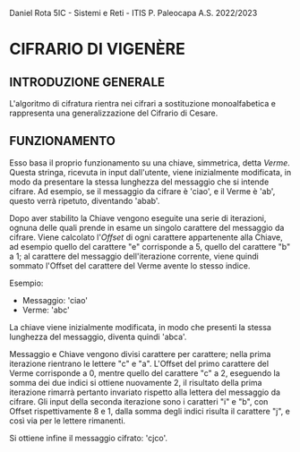 Daniel Rota 5IC - Sistemi e Reti - ITIS P. Paleocapa A.S. 2022/2023

<h1>CIFRARIO DI VIGENÈRE</h1>

<h2>INTRODUZIONE GENERALE</h2>

L'algoritmo di cifratura rientra nei cifrari a sostituzione monoalfabetica e rappresenta una generalizzazione del Cifrario di Cesare.

<h2>FUNZIONAMENTO</h2>

Esso basa il proprio funzionamento su una chiave, simmetrica, detta <i>Verme</i>. Questa stringa, ricevuta in input dall'utente, viene inizialmente modificata, in modo da presentare la stessa lunghezza del messaggio che si intende cifrare. Ad esempio, se il messaggio da cifrare è 'ciao', e il Verme è 'ab', questo verrà ripetuto, diventando 'abab'.

Dopo aver stabilito la Chiave vengono eseguite una serie di iterazioni, ognuna delle quali prende in esame un singolo carattere del messaggio da cifrare. Viene calcolato l'<i>Offset</i> di ogni carattere appartenente alla Chiave, ad esempio quello del carattere "e" corrisponde a 5, quello del carattere "b" a 1; al carattere del messaggio dell'iterazione corrente, viene quindi sommato l'Offset del carattere del Verme avente lo stesso indice.

Esempio:

- Messaggio: 'ciao'
- Verme: 'abc'

La chiave viene inizialmente modificata, in modo che presenti la stessa lunghezza del messaggio, diventa quindi 'abca'.

Messaggio e Chiave vengono divisi carattere per carattere; nella prima iterazione rientrano le lettere "c" e "a". L'Offset del primo carattere del Verme corrisponde a 0, mentre quello del carattere "c" a 2, eseguendo la somma dei due indici si ottiene nuovamente 2, il risultato della prima iterazione rimarrà pertanto invariato rispetto alla lettera del messaggio da cifrare. Gli input della seconda iterazione sono i caratteri "i" e "b", con Offset rispettivamente 8 e 1, dalla somma degli indici risulta il carattere "j", e così via per le lettere rimanenti. 

Si ottiene infine il messaggio cifrato: 'cjco'.